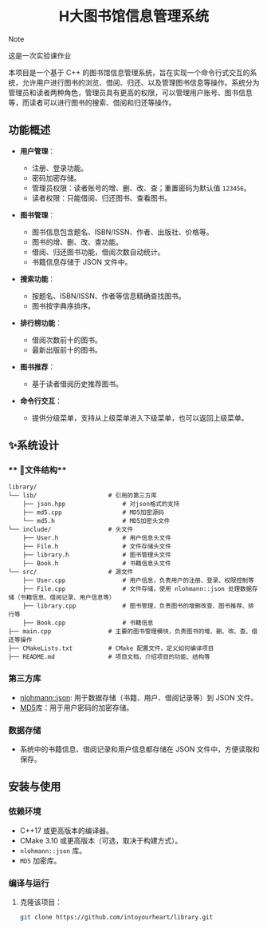 <h1 align="center">H大图书馆信息管理系统</h1>

> [!note]
> 这是一次实验课作业

本项目是一个基于 C++ 的图书馆信息管理系统，旨在实现一个命令行式交互的系统，允许用户进行图书的浏览、借阅、归还、以及管理图书信息等操作。系统分为管理员和读者两种角色，管理员具有更高的权限，可以管理用户账号、图书信息等，而读者可以进行图书的搜索、借阅和归还等操作。

## **功能概述**

- **用户管理**：
  - 注册、登录功能。
  - 密码加密存储。
  - 管理员权限：读者账号的增、删、改、查；重置密码为默认值 `123456`。
  - 读者权限：只能借阅、归还图书、查看图书。

- **图书管理**：
  - 图书信息包含题名、ISBN/ISSN、作者、出版社、价格等。
  - 图书的增、删、改、查功能。
  - 借阅、归还图书功能，借阅次数自动统计。
  - 书籍信息存储于 JSON 文件中。

- **搜索功能**：
  - 按题名、ISBN/ISSN、作者等信息精确查找图书。
  - 图书按字典序排序。

- **排行榜功能**：
  - 借阅次数前十的图书。
  - 最新出版前十的图书。

- **图书推荐**：
  - 基于读者借阅历史推荐图书。

- **命令行交互**：
  - 提供分级菜单，支持从上级菜单进入下级菜单，也可以返回上级菜单。
  
## **✨系统设计**

### ** 📁文件结构**

```
library/
└── lib/                    # 引用的第三方库
    ├── json.hpp                # 对json格式的支持
    ├── md5.cpp                 # MD5加密源码
    └── md5.h                   # MD5加密头文件
└── include/                # 头文件
    ├── User.h                  # 用户信息头文件
    ├── File.h                  # 文件存储头文件
    ├── library.h               # 图书管理头文件
    ├── Book.h                  # 书籍信息头文件
└── src/                    # 源文件
    ├── User.cpp                # 用户信息，负责用户的注册、登录、权限控制等
    ├── File.cpp                # 文件存储，使用 nlohmann::json 处理数据存储（书籍信息、借阅记录、用户信息等）
    ├── library.cpp             # 图书管理，负责图书的增删改查、图书推荐、排行等
    ├── Book.cpp                # 书籍信息
├── main.cpp                # 主要的图书管理模块，负责图书的增、删、改、查、借还等操作
├── CMakeLists.txt          # CMake 配置文件，定义如何编译项目
├── README.md               # 项目文档，介绍项目的功能、结构等

```

### **第三方库**

- [nlohmann::json](https://github.com/nlohmann/json): 用于数据存储（书籍、用户、借阅记录等）到 JSON 文件。
- [MD5](https://github.com/tiankonguse/cpp-md5-lib)库：用于用户密码的加密存储。

### **数据存储**

- 系统中的书籍信息、借阅记录和用户信息都存储在 JSON 文件中，方便读取和保存。

## **安装与使用**

### **依赖环境**

- C++17 或更高版本的编译器。
- CMake 3.10 或更高版本（可选，取决于构建方式）。
- `nlohmann::json` 库。
- `MD5` 加密库。

### **编译与运行**

1. 克隆该项目：
   ```bash
   git clone https://github.com/intoyourheart/library.git
